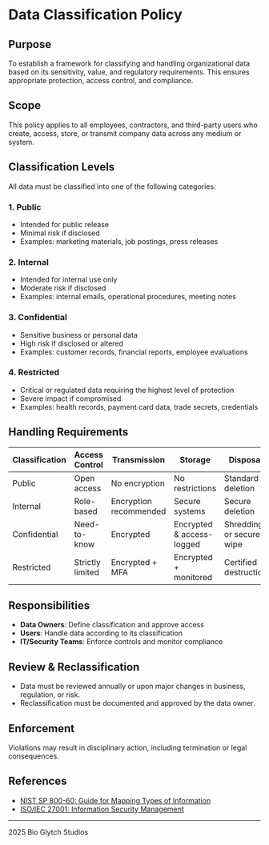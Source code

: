 #  Data Classification Policy

## Purpose

To establish a framework for classifying and handling organizational data based on its sensitivity, value, and regulatory requirements. This ensures appropriate protection, access control, and compliance.

## Scope

This policy applies to all employees, contractors, and third-party users who create, access, store, or transmit company data across any medium or system.

## Classification Levels

All data must be classified into one of the following categories:

### 1. **Public**
- Intended for public release
- Minimal risk if disclosed
- Examples: marketing materials, job postings, press releases

### 2. **Internal**
- Intended for internal use only
- Moderate risk if disclosed
- Examples: internal emails, operational procedures, meeting notes

### 3. **Confidential**
- Sensitive business or personal data
- High risk if disclosed or altered
- Examples: customer records, financial reports, employee evaluations

### 4. **Restricted**
- Critical or regulated data requiring the highest level of protection
- Severe impact if compromised
- Examples: health records, payment card data, trade secrets, credentials

## Handling Requirements

| Classification | Access Control | Transmission | Storage | Disposal |
|----------------|----------------|--------------|---------|----------|
| Public         | Open access    | No encryption | No restrictions | Standard deletion |
| Internal       | Role-based     | Encryption recommended | Secure systems | Secure deletion |
| Confidential   | Need-to-know   | Encrypted     | Encrypted & access-logged | Shredding or secure wipe |
| Restricted     | Strictly limited | Encrypted + MFA | Encrypted + monitored | Certified destruction |

## Responsibilities

- **Data Owners**: Define classification and approve access
- **Users**: Handle data according to its classification
- **IT/Security Teams**: Enforce controls and monitor compliance

## Review & Reclassification

- Data must be reviewed annually or upon major changes in business, regulation, or risk.
- Reclassification must be documented and approved by the data owner.

## Enforcement

Violations may result in disciplinary action, including termination or legal consequences.

## References

- [NIST SP 800-60: Guide for Mapping Types of Information](https://csrc.nist.gov/publications/detail/sp/800-60/vol-1/rev-1/final)
- [ISO/IEC 27001: Information Security Management](https://www.iso.org/isoiec-27001-information-security.html)

----

2025 Bio Glytch Studios
